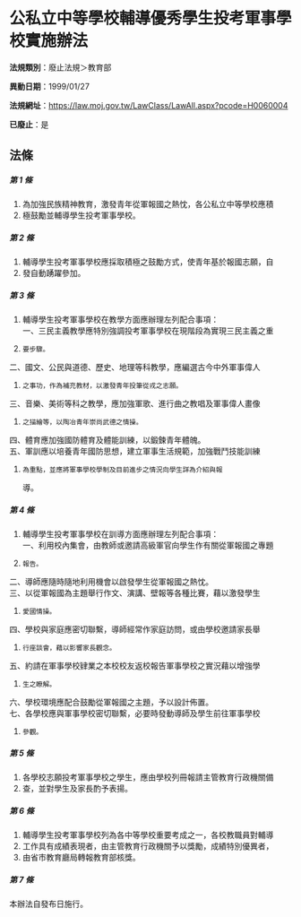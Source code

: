# 公私立中等學校輔導優秀學生投考軍事學校實施辦法

**法規類別**：廢止法規＞教育部

**異動日期**：1999/01/27  

**法規網址**：https://law.moj.gov.tw/LawClass/LawAll.aspx?pcode=H0060004

**已廢止**：是



## 法條
##### 第 1 條
1. 為加強民族精神教育，激發青年從軍報國之熱忱，各公私立中等學校應積
1. 極鼓勵並輔導學生投考軍事學校。

##### 第 2 條
1. 輔導學生投考軍事學校應採取積極之鼓勵方式，使青年基於報國志願，自
1. 發自動踴躍參加。

##### 第 3 條
1. 輔導學生投考軍事學校在教學方面應辦理左列配合事項：  
一、三民主義教學應特別強調投考軍事學校在現階段為實現三民主義之重
1.     要步驟。  
二、國文、公民與道德、歷史、地理等科教學，應編選古今中外軍事偉人
1.     之事功，作為補充教材，以激發青年投筆從戎之志願。  
三、音樂、美術等科之教學，應加強軍歌、進行曲之教唱及軍事偉人畫像
1.     之描繪等，以陶冶青年崇尚武德之情操。  
四、體育應加強國防體育及體能訓練，以鍛鍊青年體魄。  
五、軍訓應以培養青年國防思想，建立軍事生活規範，加強戰鬥技能訓練
1.     為重點，並應將軍事學校學制及目前進步之情況向學生詳為介紹與報  
    導。

##### 第 4 條
1. 輔導學生投考軍事學校在訓導方面應辦理左列配合事項：  
一、利用校內集會，由教師或邀請高級軍官向學生作有關從軍報國之專題
1.     報告。  
二、導師應隨時隨地利用機會以啟發學生從軍報國之熱忱。  
三、以從軍報國為主題舉行作文、演講、壁報等各種比賽，藉以激發學生
1.     愛國情操。  
四、學校與家庭應密切聯繫，導師經常作家庭訪問，或由學校邀請家長舉
1.     行座談會，藉以影響家長觀念。  
五、約請在軍事學校肄業之本校校友返校報告軍事學校之實況藉以增強學
1.     生之瞭解。  
六、學校環境應配合鼓勵從軍報國之主題，予以設計佈置。  
七、各學校應與軍事學校密切聯繫，必要時發動導師及學生前往軍事學校
1.     參觀。

##### 第 5 條
1. 各學校志願投考軍事學校之學生，應由學校列冊報請主管教育行政機關備
1. 查，並對學生及家長酌予表揚。

##### 第 6 條
1. 輔導學生投考軍事學校列為各中等學校重要考成之一，各校教職員對輔導
1. 工作具有成績表現者，由主管教育行政機關予以獎勵，成績特別優異者，
1. 由省市教育廳局轉報教育部核獎。

##### 第 7 條
本辦法自發布日施行。


